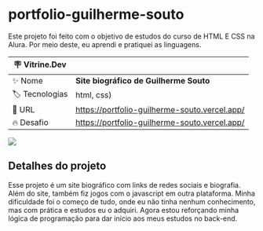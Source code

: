 # portfolio-guilherme-souto

Este projeto foi feito com o objetivo de estudos do curso de HTML E CSS na Alura. Por meio deste, eu aprendi e pratiquei as linguagens.

| :placard: Vitrine.Dev |     |
| -------------  | --- |
| :sparkles: Nome        | **Site biográfico de Guilherme Souto**
| :label: Tecnologias | html, css)
| :rocket: URL         | https://portfolio-guilherme-souto.vercel.app/
| :fire: Desafio     | https://portfolio-guilherme-souto.vercel.app/

<!-- Inserir imagem com a #vitrinedev ao final do link -->
![]([file:///C:/Users/guiso/Desktop/Projetos%20Alura/Meu%20primeiro%20projeto%20HTML%20CSS/Gui.jpg](https://www.google.com/url?sa=i&url=https%3A%2F%2Fpt-br.facebook.com%2FProgramaMateriaDeCapa%2Fphotos%2Fmat%25C3%25A9ria-de-capa-al%25C3%25A9m-do-universoestariam-os-cientistas-equivocados-em-rela%25C3%25A7%25C3%25A3o-%25C3%25A0-%2F1511926668888843%2F&psig=AOvVaw3bTw5xm3w9lHoWx3M9alFJ&ust=1696083571086000&source=images&cd=vfe&opi=89978449&ved=0CBEQjRxqFwoTCKjqyOiB0IEDFQAAAAAdAAAAABAE)#vitrinedev)

## Detalhes do projeto

Esse projeto é um site biográfico com links de redes sociais e biografia. Além do site, também fiz jogos com o javascript em outra plataforma. Minha dificuldade foi o começo de tudo, onde eu não tinha nenhum conhecimento, mas com prática e estudos eu o adquiri. Agora estou reforçando minha lógica de programação para dar início aos meus estudos no back-end.
